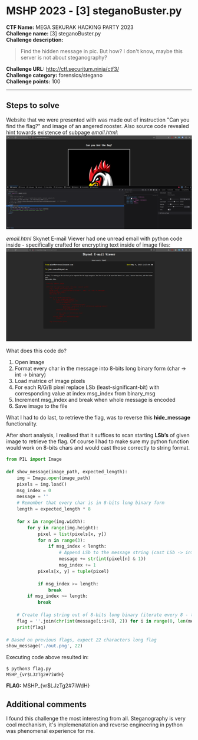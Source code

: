 # MSHP 2023 - [3] steganoBuster.py  

**CTF Name:** MEGA SEKURAK HACKING PARTY 2023  
**Challenge name:** [3] steganoBuster.py  
**Challenge description:**  
> Find the hidden message in pic. But how? I don't know, maybe this server is not about steganography?   

**Challenge URL:** http://ctf.securitum.ninja/ctf3/  
**Challenge category:** forensics/stegano  
**Challenge points:** 100  

* * *  

## Steps to solve  
Website that we were presented with was made out of instruction "Can you find the flag?" and image of an angered rooster. Also source code revealed hint towards existence of subpage *email.html*:  
![website_inspector.png](../_resources/website_inspector-1.png)  

*email.html* Skynet E-mail Viewer had one unread email with python code inside - specifically crafted for encrypting text inside of image files:  
![email.png](../_resources/email.png)  

What does this code do?  
1. Open image  
2. Format every char in the message into 8-bits long binary form (char -> int -> binary)  
3. Load matrice of image pixels  
4. For each R/G/B pixel replace LSb (least-significant-bit) with corresponding value at index msg_index from binary_msg  
5. Increment msg_index and break when whole message is encoded  
6. Save image to the file  

What I had to do last, to retrieve the flag, was to reverse this **hide_message** functionality.  

After short analysis, I realised that it suffices to scan starting **LSb’s** of given image to retrieve the flag. Of course I had to make sure my python function would work on 8-bits chars and would cast those correctly to string format.  

```python  
from PIL import Image  

def show_message(image_path, expected_length):  
    img = Image.open(image_path)  
    pixels = img.load()  
    msg_index = 0  
    message = ''  
    # Remember that every char is in 8-bits long binary form  
    length = expected_length * 8  

    for x in range(img.width):  
        for y in range(img.height):  
            pixel = list(pixels[x, y])  
            for n in range(3):  
                if msg_index < length:  
                    # Append LSb to the message string (cast LSb -> int -> str)  
                    message += str(int(pixel[n] & 1))  
                    msg_index += 1  
            pixels[x, y] = tuple(pixel)  

            if msg_index >= length:  
                break  
        if msg_index >= length:  
            break  

    # Create flag string out of 8-bits long binary (iterate every 8 - till message length, and cast 8-bits long bin -> int -> chr)  
    flag = ''.join(chr(int(message[i:i+8], 2)) for i in range(0, len(message), 8))  
    print(flag)  

# Based on previous flags, expect 22 characters long flag  
show_message('./out.png', 22)  
```  

Executing code above resulted in:  
```  
$ python3 flag.py  
MSHP_{vr$LJzTg2#7iWdH}  
```  

**FLAG:** MSHP_{vr$LJzTg2#7iWdH}  

## Additional comments  
I found this challenge the most interesting from all. Steganography is very cool mechanism, it's implemenatation and reverse engineering in python was phenomenal experience for me.